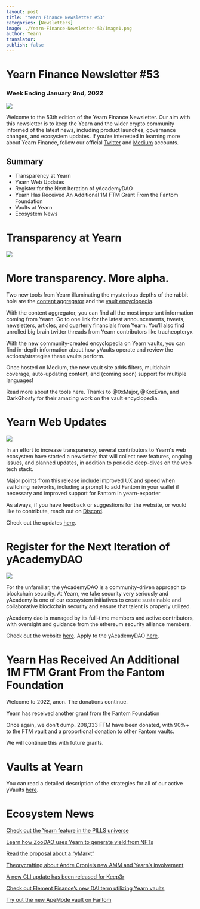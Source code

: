 ```yaml
---
layout: post
title: "Yearn Finance Newsletter #53"
categories: [Newsletters]
image: ./Yearn-Finance-Newsletter-53/image1.png
author: Yearn
translator:
publish: false
---
```


# Yearn Finance Newsletter #53

### Week Ending January 9nd, 2022

![](image1.png)

Welcome to the 53th edition of the Yearn Finance Newsletter. Our aim with this newsletter is to keep the Yearn and the wider crypto community informed of the latest news, including product launches, governance changes, and ecosystem updates. If you’re interested in learning more about Yearn Finance, follow our official [Twitter](https://twitter.com/iearnfinance) and [Medium](https://medium.com/iearn) accounts.

## Summary

- Transparency at Yearn
- Yearn Web Updates
- Register for the Next Iteration of yAcademyDAO
- Yearn Has Received An Additional 1M FTM Grant From the Fantom Foundation
- Vaults at Yearn
- Ecosystem News

# Transparency at Yearn

![](image2.png)

# More transparency. More alpha.

Two new tools from Yearn illuminating the mysterious depths of the rabbit hole are the [content aggregator](https://blog.yearn.finance/) and the [vault encyclopedia](https://vaults.yearn.finance/).

With the content aggregator, you can find all the most important information coming from Yearn. Go to one link for the latest announcements, tweets, newsletters, articles, and quarterly financials from Yearn. You’ll also find unrolled big brain twitter threads from Yearn contributors like tracheopteryx

With the new community-created encyclopedia on Yearn vaults, you can find in-depth information about how yVaults operate and review the actions/strategies these vaults perform.

Once hosted on Medium, the new vault site adds filters, multichain coverage, auto-updating content, and (coming soon) support for multiple languages!

Read more about the tools here. Thanks to @0xMajor, @KoxEvan, and DarkGhosty for their amazing work on the vault encyclopedia.

# Yearn Web Updates

![](image3.png)

In an effort to increase transparency, several contributors to Yearn's web ecosystem have started a newsletter that will collect new features, ongoing issues, and planned updates, in addition to periodic deep-dives on the web tech stack.

Major points from this release include improved UX and speed when switching networks, including a prompt to add Fantom in your wallet if necessary and improved support for Fantom in yearn-exporter

As always, if you have feedback or suggestions for the website, or would like to contribute, reach out on [Discord](https://discord.com/invite/yearn).

Check out the updates [here](https://yearnweb.substack.com/p/update-jan-5-2022?showWelcome=true).

# Register for the Next Iteration of yAcademyDAO

![](image4.png)

For the unfamiliar, the yAcademyDAO is a community-driven approach to blockchain security. At Yearn, we take security very seriously and yAcademy is one of our ecosystem initiatives to create sustainable and collaborative blockchain security and ensure that talent is properly utilized.

yAcademy dao is managed by its full-time members and active contributors, with oversight and guidance from the ethereum security alliance members.

Check out the website [here](https://yacademy.github.io/). Apply to the yAcademyDAO [here](https://docs.google.com/forms/d/e/1FAIpQLSfc5VUYOyG_cRpiRkymJOVoHluFOuiYMRONX-R7xRuvWM25Xg/viewform).

# Yearn Has Received An Additional 1M FTM Grant From the Fantom Foundation

Welcome to 2022, anon. The donations continue.

Yearn has received another grant from the Fantom Foundation

Once again, we don't dump. 208,333 FTM have been donated, with 90%+ to the FTM vault and a proportional donation to other Fantom vaults.

We will continue this with future grants.

# Vaults at Yearn

You can read a detailed description of the strategies for all of our active yVaults [here](https://medium.com/yearn-state-of-the-vaults/the-vaults-at-yearn-9237905ffed3).

# Ecosystem News

[Check out the Yearn feature in the PILLS universe](https://twitter.com/pillsuniverse/status/1478321675510763520)

[Learn how ZooDAO uses Yearn to generate yield from NFTs](https://twitter.com/ZooDAO/status/1480244287526916105)

[Read the proposal about a “yMarkt”](https://gov.yearn.finance/t/proposal-ymarkt-the-best-buybacks-can-get/12166)

[Theorycrafting about Andre Cronje’s new AMM and Yearn’s involvement](https://gov.yearn.finance/t/yfi-solid-theorycrafting/12181)

[A new CLI update has been released for Keep3r](https://twitter.com/DeFi_Wonderland/status/1478061081956343812)

[Check out Element Finance’s new DAI term utilizing Yearn vaults](https://twitter.com/element_fi/status/1478819507829293058)

[Try out the new ApeMode vault on Fantom](https://twitter.com/poolpitako/status/1479271890933923843)
